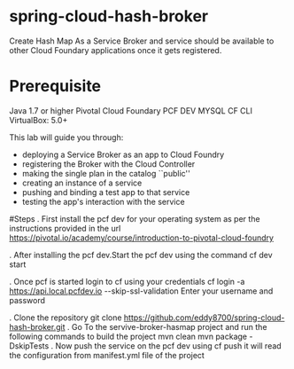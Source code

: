 # spring-cloud-hash-broker

Create Hash Map As a Service Broker and service should be available to other Cloud Foundary applications once it gets registered.

# Prerequisite
Java 1.7 or higher
Pivotal Cloud Foundary PCF DEV
MYSQL 
CF CLI
VirtualBox: 5.0+


This lab will guide you through:

* deploying a Service Broker as an app to Cloud Foundry
* registering the Broker with the Cloud Controller
* making the single plan in the catalog ``public''
* creating an instance of a service
* pushing and binding a test app to that service
* testing the app's interaction with the service

#Steps
. First install the pcf dev for your operating system as per the instructions provided in the url 
https://pivotal.io/academy/course/introduction-to-pivotal-cloud-foundry

. After installing the pcf dev.Start the pcf dev using the command
cf dev start

. Once pcf is started login to cf using your credentials
cf login -a https://api.local.pcfdev.io --skip-ssl-validation
Enter your username and password

. Clone the repository git clone https://github.com/eddy8700/spring-cloud-hash-broker.git
. Go To the servive-broker-hasmap project and run the following commands to build the project
mvn clean
mvn package -DskipTests
. Now push the service on the pcf dev using cf push it will read the configuration from manifest.yml file of the project






